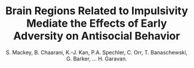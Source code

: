 ---
author: S. Mackey, B. Chaarani, K.-J. Kan, P.A. Spechler, C. Orr, T. Banaschewski, G. Barker, ... H. Garavan.
title: Brain Regions Related to Impulsivity Mediate the Effects of Early Adversity on Antisocial Behavior
journal: Biological Psychiatry
year: 2017
type: article
doi: 10.1016/j.biopsych.2015.12.027
volume: 82
number: 4
---